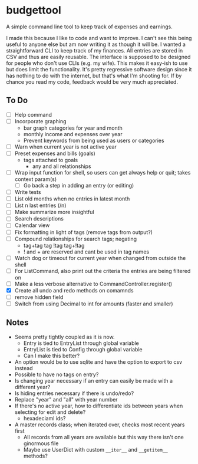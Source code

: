 # budgettool

A simple command line tool to keep track of expenses and earnings.

I made this because I like to code and want to improve. I can't see this being useful to anyone else but am now writing it as though it will be. I wanted a straightforward CLI to keep track of my finances. All entries are stored in CSV and thus are easily reusable. The interface is supposed to be designed for people who don't use CLIs (e.g. my wife). This makes it easy-ish to use but does limit the functionality. It's pretty regressive software design since it has nothing to do with the internet, but that's what I'm shooting for. If by chance you read my code, feedback would be very much appreciated.

## To Do

- [ ] Help command
- [ ] Incorporate graphing
    - bar graph categories for year and month
    - monthly income and expenses over year
    - Prevent keywords from being used as users or categories
- [ ] Warn when current year is not active year
- [ ] Preset expenses and bills (goals)
    - tags attached to goals 
        - any and all relationships
- [ ] Wrap input function for shell, so users can get always help or quit; takes context param(s)
  - [ ] Go back a step in adding an entry (or editing)
- [ ] Write tests
- [ ] List old months when no entries in latest month
- [ ] List n last entries (/n)
- [ ] Make summarize more insightful
- [ ] Search descriptions
- [ ] Calendar view
- [ ] Fix formatting in light of tags (remove tags from output?)
- [ ] Compound relationships for search tags; negating
    - tag+tag tag !tag tag+!tag
    - ! and + are reserved and cant be used in tag names
- [ ] Watch dog or timeout for current year when changed from outside the shell
- [ ] For ListCommand, also print out the criteria the entries are being filtered on
- [ ] Make a less verbose alternative to CommandController.register()
- [x] Create all undo and redo methods on comamnds
- [ ] remove hidden field
- [ ] Switch from using Decimal to int for amounts (faster and smaller)

## Notes

- Seems pretty tightly coupled as it is now.
  - Entry is tied to EntryList through global variable
  - EntryList is tied to Config through global variable
  - Can I make this better?
- An option would be to use sqlite and have the option to export to csv instead
- Possible to have no tags on entry?
- Is changing year necessary if an entry can easily be made with a different year?
- Is hiding entries necessary if there is undo/redo?
- Replace "year" and "all" with year number
- If there's no active year, how to differentiate ids between years when selecting for edit and delete?
  - hexadeciaml ids?
- A master records class; when iterated over, checks most recent years first
  - All records from all years are available but this way there isn't one ginormous file
  - Maybe use UserDict with custom `__iter__` and `__getitem__` methods?